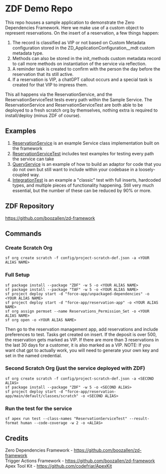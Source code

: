 # ZDF Demo Repo
This repo houses a sample application to demonstrate the Zero Dependencies Framework. Here we make use of a custom object to represent reservations. On the insert of a reservation, a few things happen:
1. The record is classified as VIP or not based on Custom Metadata configuration stored in the ZD_ApplicationConfiguration__mdt custom metadata type.
2. Methods can also be stored in the  init_methods custom metadata record to call more methods on instantiation of the service via reflection.
3. A reminder task is created to confirm with the person the day before the reservation that its still active.
4. If a reservation is VIP, a chatGPT callout occurs and a special task is created for that VIP to impress them.

This all happens via the ReservationService, and the ReservationServiceTest tests every path within the Sample Service. The ReservationService and ReservationServiceTest are both able to be deployed to a fresh scratch org by themselves, nothing extra is required to install/deploy (minus ZDF of course).

## Examples
1. [ReservationService](https://github.com/jdevlin-bah/ZDF_Demo/blob/main/force-app/reservation-app/main/default/classes/scratch/ReservationService.cls) is an example Service class implementation built on the framework
2. [ReservationServiceTest](https://github.com/jdevlin-bah/ZDF_Demo/blob/main/force-app/reservation-app/main/default/classes/scratch/ReservationServiceTest.cls) includes test examples for testing every path the service can take
3. [QueryService](https://github.com/jdevlin-bah/ZDF_Demo/blob/main/force-app/reservation-app/main/default/classes/QueryService.cls) is an example of how to build an adaptor for code that you do not own but still want to include within your codebase in a loosely-coupled way.
4. [IntegrationTest](https://github.com/jdevlin-bah/ZDF_Demo/blob/main/force-app/reservation-app/main/default/classes/IntegrationTest.cls) is an example a "classic" test with full inserts, hardcoded types, and multiple pieces of functionality happening. Still very much essential, but the number of these can be reduced by 90% or more.

## ZDF Repository
https://github.com/boozallen/zd-framework

## Commands
### Create Scratch Org
```
sf org create scratch -f config/project-scratch-def.json -a <YOUR ALIAS NAME>
```
### Full Setup
```
sf package install --package "ZDF" -w 5 -o <YOUR ALIAS NAME>
sf package install --package "TAF" -w 5 -o <YOUR ALIAS NAME>
sf project deploy start -d "force-app/unpackaged-dependencies" -o <YOUR ALIAS NAME>
sf project deploy start -d "force-app/reservation-app" -o <YOUR ALIAS NAME>
sf org assign permset --name Reservations_Permission_Set -o <YOUR ALIAS NAME>
sf org open -o <YOUR ALIAS NAME>
```
Then go to the reservation management app, add reservations and include preferences to test. Tasks get created on insert. If the deposit is over 500, the reservation gets marked as VIP. If there are more than 3 reservations in the last 30 days for a customer, it is also marked as a VIP. NOTE: If you want chat gpt to actually work, you will need to generate your own key and set in the named credential.

### Second Scratch Org (just the service deployed with ZDF)
```
sf org create scratch -f config/project-scratch-def.json -a <SECOND ALIAS>
sf package install --package "ZDF" -w 5 -o <SECOND ALIAS>
sf project deploy start -d "force-app/reservation-app/main/default/classes/scratch" -o <SECOND ALIAS>
```
### Run the test for the service
```
sf apex run test --class-names "ReservationServiceTest" --result-format human --code-coverage -w 2 -o <ALIAS> 
```

## Credits
Zero Dependencies Framework - https://github.com/boozallen/zd-framework <br/>
Trigger Actions Framework - https://github.com/boozallen/zd-framework <br/>
Apex Tool Kit - https://github.com/codefriar/ApexKit
